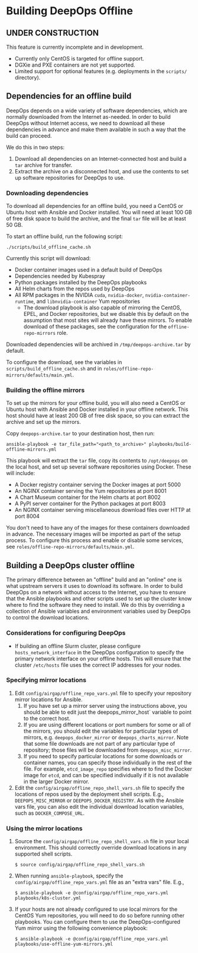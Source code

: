 Building DeepOps Offline
========================

## UNDER CONSTRUCTION

This feature is currently incomplete and in development.

- Currently only CentOS is targeted for offline support.
- DGXie and PXE containers are not yet supported.
- Limited support for optional features (e.g. deployments in the `scripts/` directory).

## Dependencies for an offline build

DeepOps depends on a wide variety of software dependencies, which are normally downloaded from the Internet as-needed.
In order to build DeepOps without Internet access, we need to download all these dependencies in advance and make them available in such a way that the build can proceed.

We do this in two steps:

1. Download all dependencies on an Internet-connected host and build a `tar` archive for transfer.
1. Extract the archive on a disconnected host, and use the contents to set up software repositories for DeepOps to use.

### Downloading dependencies

To download all dependencies for an offline build, you need a CentOS or Ubuntu host with Ansible and Docker installed.
You will need at least 100 GB of free disk space to build the archive, and the final `tar` file will be at least 50 GB.

To start an offline build, run the following script:

```
./scripts/build_offline_cache.sh
```

Currently this script will download:

* Docker container images used in a default build of DeepOps
* Dependencies needed by Kubespray
* Python packages installed by the DeepOps playbooks
* All Helm charts from the repos used by DeepOps
* All RPM packages in the NVIDIA `cuda`, `nvidia-docker`, `nvidia-container-runtime`, and `libnvidia-container` Yum repositories
    * The download playbook is also capable of mirroring the CentOS, EPEL, and Docker repositories, but we disable this by default on the assumption that most sites will already have these mirrors.
        To enable download of these packages, see the configuration for the `offline-repo-mirrors` role.

Downloaded dependencies will be archived in `/tmp/deepops-archive.tar` by default.

To configure the download, see the variables in `scripts/build_offline_cache.sh` and in `roles/offline-repo-mirrors/defaults/main.yml`.

### Building the offline mirrors

To set up the mirrors for your offline build, you will also need a CentOS or Ubuntu host with Ansible and Docker installed in your offline network.
This host should have at least 200 GB of free disk space, so you can extract the archive and set up the mirrors.

Copy `deepops-archive.tar` to your destination host, then run:

```
ansible-playbook -e tar_file_path="<path_to_archive>" playbooks/build-offline-mirrors.yml
```

This playbook will extract the `tar` file, copy its contents to `/opt/deepops` on the local host, and set up several software repositories using Docker.
These will include:

* A Docker registry container serving the Docker images at port 5000
* An NGINX container serving the Yum repositories at port 8001
* A Chart Museum container for the Helm charts at port 8002
* A PyPI server container for the Python packages at port 8003
* An NGINX container serving miscellaneous download files over HTTP at port 8004

You don't need to have any of the images for these containers downloaded in advance.
The necessary images will be imported as part of the setup process.
To configure this process and enable or disable some services, see `roles/offline-repo-mirrors/defaults/main.yml`.

## Building a DeepOps cluster offline

The primary difference between an "offline" build and an "online" one is what upstream servers it uses to download its software.
In order to build DeepOps on a network without access to the Internet, you have to ensure that the Ansible playbooks and other scripts used to set up the cluster know where to find the software they need to install.
We do this by overriding a collection of Ansible variables and environment variables used by DeepOps to control the download locations.

### Considerations for configuring DeepOps

- If building an offline Slurm cluster, please configure `hosts_network_interface` in the DeepOps configuration to specify the primary network interface on your offline hosts.
    This will ensure that the cluster `/etc/hosts` file uses the correct IP addresses for your nodes.

### Specifying mirror locations

1. Edit `config/airgap/offline_repo_vars.yml` file to specify your repository mirror locations for Ansible.
    1. If you have set up a mirror server using the instructions above, you should be able to edit just the deepops_mirror_host` variable to point to the correct host.
    1. If you are using different locations or port numbers for some or all of the mirrors, you should edit the variables for particular types of mirrors, e.g. `deepops_docker_mirror` or `deepops_charts_mirror`.
        Note that some file downloads are not part of any particular type of repository; those files will be downloaded from `deepops_misc_mirror`.
    1. If you need to specify particular locations for some downloads or container names, you can specify those individually in the rest of the file.
        For example, `etcd_image_repo` specifies where to find the Docker image for `etcd`, and can be specified individually if it is not available in the larger Docker mirror.
1. Edit the `config/airgap/offline_repo_shell_vars.sh` file to specify the locations of repos used by the deployment shell scripts.
    E.g., `DEEPOPS_MISC_MIRROR` or `DEEPOPS_DOCKER_REGISTRY`.
    As with the Ansible vars file, you can also edit the individual download location variables, such as `DOCKER_COMPOSE_URL`.

### Using the mirror locations

1. Source the `config/airgap/offline_repo_shell_vars.sh` file in your local environment.
    This should correctly override download locations in any supported shell scripts.
    ```
    $ source config/airgap/offline_repo_shell_vars.sh
    ```
1. When running `ansible-playbook`, specify the `config/airgap/offline_repo_vars.yml` file as an "extra vars" file. E.g.,
    ```
    $ ansible-playbook -e @config/airgap/offline_repo_vars.yml playbooks/k8s-cluster.yml
    ```
1. If your hosts are not already configured to use local mirrors for the CentOS Yum repositories, you will need to do so before running other playbooks. You can configure them to use the DeepOps-configured Yum mirror using the following convenience playbook:
    ```
    $ ansible-playbook -e @config/airgap/offline_repo_vars.yml playbooks/use-offline-yum-mirrors.yml
    ```
